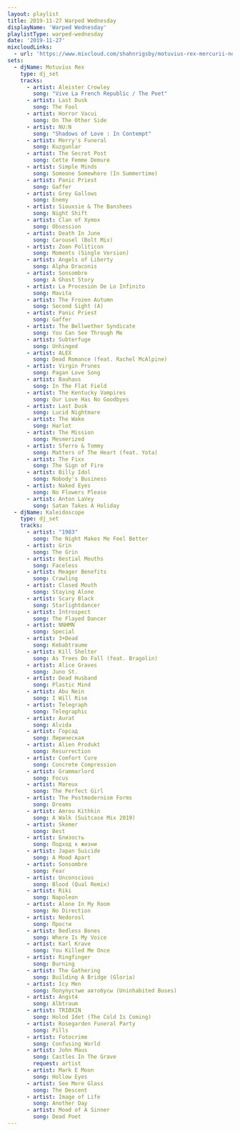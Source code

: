 ```yaml
---
layout: playlist
title: 2019-11-27 Warped Wednesday
displayName: 'Warped Wednesday'
playlistType: warped-wednesday
date: '2019-11-27'
mixcloudLinks:
  - url: 'https://www.mixcloud.com/shahnrigsby/motuvius-rex-mercurii-nocte-at-warped-wednesday'
sets:
  - djName: Motuvius Rex
    type: dj_set
    tracks:
      - artist: Aleister Crowley
        song: "Vive La French Republic / The Poet"
      - artist: Last Dusk
        song: The Fool
      - artist: Horror Vacui
        song: On The Other Side
      - artist: NU:N
        song: "Shadows of Love : In Contempt"
      - artist: Merry's Funeral
        song: Kuzgunlar
      - artist: The Secret Post
        song: Cette Femme Demure
      - artist: Simple Minds
        song: Someone Somewhere (In Summertime)
      - artist: Panic Priest
        song: Gaffer
      - artist: Grey Gallows
        song: Enemy
      - artist: Siouxsie & The Banshees
        song: Night Shift
      - artist: Clan of Xymox
        song: Obsession
      - artist: Death In June
        song: Carousel (Bolt Mix)
      - artist: Zoon Politicon
        song: Moments (Single Version)
      - artist: Angels of Liberty
        song: Alpha Draconis
      - artist: Sonsombre
        song: A Ghost Story
      - artist: La Procesión De Lo Infinito
        song: Mavita
      - artist: The Frozen Autumn
        song: Second Sight (A)
      - artist: Panic Priest
        song: Gaffer
      - artist: The Bellwether Syndicate
        song: You Can See Through Me
      - artist: Subterfuge
        song: Unhinged
      - artist: ALEX
        song: Dead Romance (feat. Rachel McAlpine)
      - artist: Virgin Prunes
        song: Pagan Love Song
      - artist: Bauhaus
        song: In The Flat Field
      - artist: The Kentucky Vampires
        song: Our Love Has No Goodbyes
      - artist: Last Dusk
        song: Lucid Nightmare
      - artist: The Wake
        song: Harlot
      - artist: The Mission
        song: Mesmerized
      - artist: Sferro & Tommy
        song: Matters of The Heart (feat. Yota)
      - artist: The Fixx
        song: The Sign of Fire
      - artist: Billy Idol
        song: Nobody's Business
      - artist: Naked Eyes
        song: No Flowers Please
      - artist: Anton LaVey
        song: Satan Takes A Holiday
  - djName: Kaleidoscope
    type: dj_set        
    tracks:
      - artist: "1983"
        song: The Night Makes Me Feel Better
      - artist: Grin
        song: The Grin
      - artist: Bestial Mouths
        song: Faceless
      - artist: Meager Benefits
        song: Crawling
      - artist: Closed Mouth
        song: Staying Alone
      - artist: Scary Black
        song: Starlightdancer
      - artist: Introspect
        song: The Flayed Dancer
      - artist: NNHMN
        song: Special
      - artist: 3+Dead
        song: Kebabtraume
      - artist: Kill Shelter
        song: As Trees Do Fall (feat. Bragolin)
      - artist: Alice Graves
        song: Juno St.
      - artist: Dead Husband
        song: Plastic Mind
      - artist: Abu Nein
        song: I Will Rise
      - artist: Telegraph
        song: Telegraphic
      - artist: Aurat
        song: Alvida
      - artist: Горсад
        song: Лирическая
      - artist: Alien Produkt
        song: Resurrection
      - artist: Comfort Cure
        song: Concrete Compression
      - artist: Grammarlord
        song: Focus
      - artist: Mareux
        song: The Perfect Girl
      - artist: The Postmodernism Forms
        song: Dreams
      - artist: Amrou Kithkin
        song: A Walk (Suitcase Mix 2019)
      - artist: Skemer
        song: Best
      - artist: Близость
        song: Подход к жизни
      - artist: Japan Suicide
        song: A Mood Apart
      - artist: Sonsombre
        song: Fear
      - artist: Unconscious
        song: Blood (Qual Remix)
      - artist: Riki
        song: Napoleon
      - artist: Alone In My Room
        song: No Direction
      - artist: Nedorosl
        song: Прости
      - artist: Bedless Bones
        song: Where Is My Voice
      - artist: Karl Krave
        song: You Killed Me Once
      - artist: Ringfinger
        song: Burning
      - artist: The Gathering
        song: Building A Bridge (Gloria)
      - artist: Icy Men
        song: Полупустые автобусы (Uninhabited Buses)
      - artist: Angst4
        song: Albtraum
      - artist: TRIØXIN
        song: Holod Idet (The Cold Is Coming)
      - artist: Rosegarden Funeral Party
        song: Pills
      - artist: Fotocrime
        song: Confusing World
      - artist: John Maus
        song: Castles In The Grave
        request: artist
      - artist: Mark E Moon
        song: Hollow Eyes
      - artist: See More Glass
        song: The Descent
      - artist: Image of Life
        song: Another Day
      - artist: Mood of A Sinner
        song: Dead Poet
---
```


